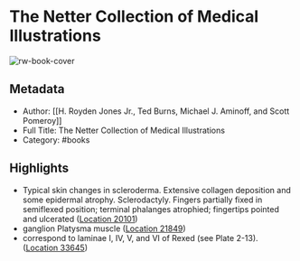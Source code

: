 # The Netter Collection of Medical Illustrations

![rw-book-cover](https://m.media-amazon.com/images/I/51j+DdeP1cL._SY160.jpg)

## Metadata
- Author: [[H. Royden Jones Jr., Ted Burns, Michael J. Aminoff, and Scott Pomeroy]]
- Full Title: The Netter Collection of Medical Illustrations
- Category: #books

## Highlights
- Typical skin changes in scleroderma. Extensive collagen deposition and some epidermal atrophy. Sclerodactyly. Fingers partially fixed in semiflexed position; terminal phalanges atrophied; fingertips pointed and ulcerated ([Location 20101](https://readwise.io/to_kindle?action=open&asin=B00D7NVUJM&location=20101))
- ganglion Platysma muscle ([Location 21849](https://readwise.io/to_kindle?action=open&asin=B00D7NVUJM&location=21849))
- correspond to laminae I, IV, V, and VI of Rexed (see Plate 2-13). ([Location 33645](https://readwise.io/to_kindle?action=open&asin=B00D7NVUJM&location=33645))
